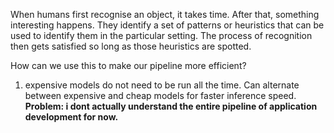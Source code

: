 When humans first recognise an object, it takes time. After that, something interesting happens. They identify a set of patterns or heuristics that can be used to identify them in the particular setting. The process of recognition then gets satisfied so long as those heuristics are spotted.

How can we use this to make our pipeline more efficient?
1. expensive models do not need to be run all the time. Can alternate between expensive and cheap models for faster inference speed. **Problem: i dont actually understand the entire pipeline of application development for now.**
